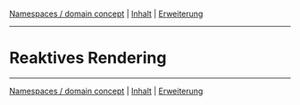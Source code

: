[Namespaces / domain concept](namespace.md) | [Inhalt](README.md#reaktives-rendering) | [Erweiterung](extension.md)
- - -

# Reaktives Rendering


- - -

[Namespaces / domain concept](namespace.md) | [Inhalt](README.md#reaktives-rendering) | [Erweiterung](extension.md)
